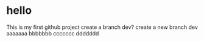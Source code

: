 # hello
This is my first github project
create a branch dev?
create a new branch dev
aaaaaaa
bbbbbbb
ccccccc
ddddddd
